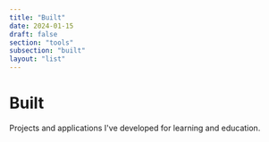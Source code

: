 ```yaml
---
title: "Built"
date: 2024-01-15
draft: false
section: "tools"
subsection: "built"
layout: "list"
---
```


# Built

Projects and applications I've developed for learning and education.
